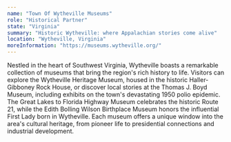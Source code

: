 ```yaml
---
name: "Town Of Wytheville Museums"
role: "Historical Partner"
state: "Virginia"
summary: "Historic Wytheville: where Appalachian stories come alive"
location: "Wytheville, Virginia"
moreInformation: "https://museums.wytheville.org/"
---
```


Nestled in the heart of Southwest Virginia, Wytheville boasts a
remarkable collection of museums that bring the region's rich history
to life. Visitors can explore the Wytheville Heritage Museum, housed in
the historic Haller-Gibboney Rock House, or discover local stories at
the Thomas J. Boyd Museum, including exhibits on the town's devastating
1950 polio epidemic. The Great Lakes to Florida Highway Museum
celebrates the historic Route 21, while the Edith Bolling Wilson
Birthplace Museum honors the influential First Lady born in Wytheville.
Each museum offers a unique window into the area's cultural heritage,
from pioneer life to presidential connections and industrial
development.

